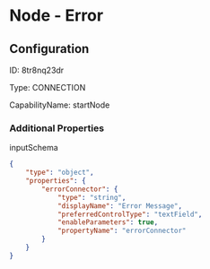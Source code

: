 # Node - Error
## Configuration
ID:  8tr8nq23dr

Type: CONNECTION 

CapabilityName: startNode






### Additional Properties
inputSchema
```json 
{
	"type": "object",
	"properties": {
		"errorConnector": {
			"type": "string",
			"displayName": "Error Message",
			"preferredControlType": "textField",
			"enableParameters": true,
			"propertyName": "errorConnector"
		}
	}
}
```




